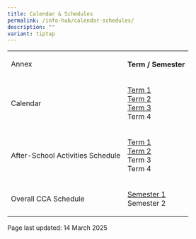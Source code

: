 ```yaml
---
title: Calendar & Schedules
permalink: /info-hub/calendar-schedules/
description: ""
variant: tiptap
---
```

<table style="minWidth: 50px">
<colgroup>
<col>
<col>
</colgroup>
<tbody>
<tr>
<td rowspan="1" colspan="1">
<p>Annex</p>
</td>
<th rowspan="1" colspan="1">
<p>Term / Semester</p>
</th>
</tr>
<tr>
<td rowspan="1" colspan="1">
<p>Calendar</p>
</td>
<td rowspan="1" colspan="1">
<p><a href="https://drive.google.com/drive/folders/13TSl3v5NLQiS5Ur9VfKthXInOY-f7Wdh?usp=sharing" rel="noopener" target="_blank">Term 1</a>
<br><a href="https://drive.google.com/drive/folders/1YskAHYKgol0KieuSZ3zxFEuwr8DVHF04?usp=sharing" rel="noopener nofollow" target="_blank">Term 2</a>
<br><a href="https://drive.google.com/drive/folders/1UWsu77afqc5YqBuFuLA1AGa2WeRg1nlG?usp=sharing" rel="noopener nofollow" target="_blank">Term 3</a>
<br>Term 4</p>
</td>
</tr>
<tr>
<td rowspan="1" colspan="1">
<p>After-School Activities Schedule</p>
</td>
<td rowspan="1" colspan="1">
<p><a href="https://drive.google.com/file/d/1AqfkcvwUw1_yC4EAUDOUK_Q7Vhwd2uAD/view?usp=sharing" rel="noopener nofollow" target="_blank">Term 1</a>
<br><a href="https://drive.google.com/file/d/12AfYLjXLBMKBU8PON2Ly9p2cssZZ-v7T/view?usp=sharing" rel="noopener nofollow" target="_blank">Term 2</a>
<br>Term 3
<br>Term 4</p>
</td>
</tr>
<tr>
<td rowspan="1" colspan="1">
<p>Overall CCA Schedule</p>
</td>
<td rowspan="1" colspan="1">
<p><a href="https://drive.google.com/file/d/1Zuf2Z4TOYOmEjmz1SRMEfMfOdiGKJm8U/view?usp=sharing" rel="noopener nofollow" target="_blank">Semester 1</a>
<br>Semester 2</p>
</td>
</tr>
</tbody>
</table>
<p></p>
<p></p>
<p>Page last updated: 14 March 2025</p>